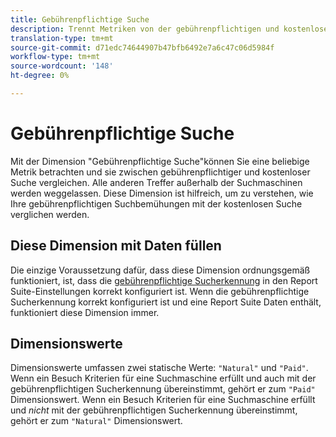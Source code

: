 ```yaml
---
title: Gebührenpflichtige Suche
description: Trennt Metriken von der gebührenpflichtigen und kostenlosen Suche.
translation-type: tm+mt
source-git-commit: d71edc74644907b47bfb6492e7a6c47c06d5984f
workflow-type: tm+mt
source-wordcount: '148'
ht-degree: 0%

---
```



# Gebührenpflichtige Suche

Mit der Dimension &quot;Gebührenpflichtige Suche&quot;können Sie eine beliebige Metrik betrachten und sie zwischen gebührenpflichtiger und kostenloser Suche vergleichen. Alle anderen Treffer außerhalb der Suchmaschinen werden weggelassen. Diese Dimension ist hilfreich, um zu verstehen, wie Ihre gebührenpflichtigen Suchbemühungen mit der kostenlosen Suche verglichen werden.

## Diese Dimension mit Daten füllen

Die einzige Voraussetzung dafür, dass diese Dimension ordnungsgemäß funktioniert, ist, dass die [gebührenpflichtige Sucherkennung](/help/admin/admin/paid-search-detection/paid-search-detection.md) in den Report Suite-Einstellungen korrekt konfiguriert ist. Wenn die gebührenpflichtige Sucherkennung korrekt konfiguriert ist und eine Report Suite Daten enthält, funktioniert diese Dimension immer.

## Dimensionswerte

Dimensionswerte umfassen zwei statische Werte: `"Natural"` und `"Paid"`. Wenn ein Besuch Kriterien für eine Suchmaschine erfüllt und auch mit der gebührenpflichtigen Sucherkennung übereinstimmt, gehört er zum `"Paid"` Dimensionswert. Wenn ein Besuch Kriterien für eine Suchmaschine erfüllt und *nicht* mit der gebührenpflichtigen Sucherkennung übereinstimmt, gehört er zum `"Natural"` Dimensionswert.
